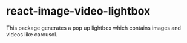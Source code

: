 # react-image-video-lightbox
This package generates a pop up lightbox which contains images and videos like carousol.
